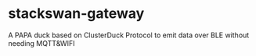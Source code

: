 # stackswan-gateway
A PAPA duck based on ClusterDuck Protocol to emit data over BLE without needing MQTT&amp;WIFI
